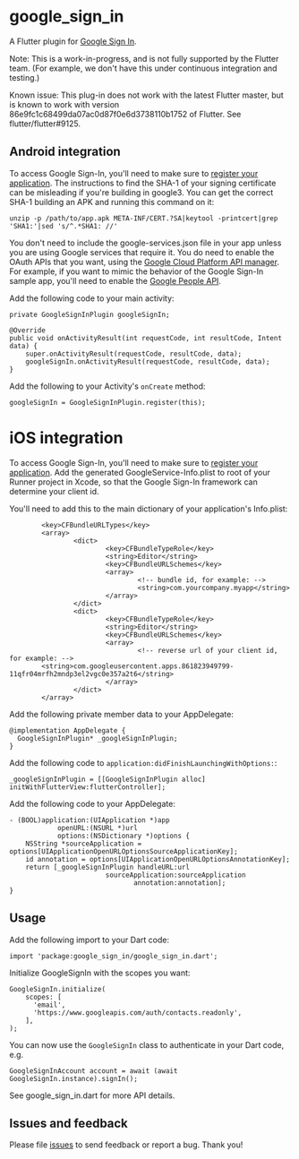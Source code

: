 # google_sign_in

A Flutter plugin for [Google Sign In](https://developers.google.com/identity/).

Note: This is a work-in-progress, and is not fully supported by the Flutter team.
(For example, we don't have this under continuous integration and testing.)

Known issue: This plug-in does not work with the latest Flutter master, but is known to work with version 86e9fc1c68499da07ac0d87f0e6d3738110b1752 of Flutter. See flutter/flutter#9125.

## Android integration

To access Google Sign-In, you'll need to make sure to [register your
application](https://developers.google.com/mobile/add?platform=android). The
instructions to find the SHA-1 of your signing certificate can be misleading if
you're building in google3. You can get the correct SHA-1 building an APK and
running this command on it:

```
unzip -p /path/to/app.apk META-INF/CERT.?SA|keytool -printcert|grep 'SHA1:'|sed 's/^.*SHA1: //'
```

You don't need to include the google-services.json file in your app unless you
are using Google services that require it. You do need to enable the OAuth APIs
that you want, using the [Google Cloud Platform API
manager](https://console.developers.google.com/). For example, if you
want to mimic the behavior of the Google Sign-In sample app, you'll need to
enable the [Google People API](https://developers.google.com/people/).

Add the following code to your main activity:

```
private GoogleSignInPlugin googleSignIn;

@Override
public void onActivityResult(int requestCode, int resultCode, Intent data) {
    super.onActivityResult(requestCode, resultCode, data);
    googleSignIn.onActivityResult(requestCode, resultCode, data);
}
```

Add the following to your Activity's `onCreate` method:

```
googleSignIn = GoogleSignInPlugin.register(this);
```

# iOS integration

To access Google Sign-In, you'll need to make sure to [register your
application](https://developers.google.com/mobile/add?platform=ios). Add
the generated GoogleService-Info.plist to root of your Runner project in Xcode,
so that the Google Sign-In framework can determine your client id.

You'll need to add this to the main dictionary of your application's Info.plist:

```
        <key>CFBundleURLTypes</key>
        <array>
                <dict>
                        <key>CFBundleTypeRole</key>
                        <string>Editor</string>
                        <key>CFBundleURLSchemes</key>
                        <array>
                                <!-- bundle id, for example: -->
                                <string>com.yourcompany.myapp</string>
                        </array>
                </dict>
                <dict>
                        <key>CFBundleTypeRole</key>
                        <string>Editor</string>
                        <key>CFBundleURLSchemes</key>
                        <array>
                                <!-- reverse url of your client id, for example: -->
        <string>com.googleusercontent.apps.861823949799-11qfr04mrfh2mndp3el2vgc0e357a2t6</string>
                        </array>
                </dict>
        </array>
```

Add the following private member data to your AppDelegate:

```
@implementation AppDelegate {
  GoogleSignInPlugin* _googleSignInPlugin;
}
```

Add the following code to `application:didFinishLaunchingWithOptions:`:

```
_googleSignInPlugin = [[GoogleSignInPlugin alloc] initWithFlutterView:flutterController];
```

Add the following code to your AppDelegate:

```
- (BOOL)application:(UIApplication *)app
            openURL:(NSURL *)url
            options:(NSDictionary *)options {
    NSString *sourceApplication = options[UIApplicationOpenURLOptionsSourceApplicationKey];
    id annotation = options[UIApplicationOpenURLOptionsAnnotationKey];
    return [_googleSignInPlugin handleURL:url
                        sourceApplication:sourceApplication
                               annotation:annotation];
}
```

## Usage

Add the following import to your Dart code:

```
import 'package:google_sign_in/google_sign_in.dart';
```

Initialize GoogleSignIn with the scopes you want:

```
GoogleSignIn.initialize(
    scopes: [
      'email',
      'https://www.googleapis.com/auth/contacts.readonly',
    ],
);
```

You can now use the `GoogleSignIn` class to authenticate in your Dart code, e.g.

```
GoogleSignInAccount account = await (await GoogleSignIn.instance).signIn();
```

See google_sign_in.dart for more API details.

## Issues and feedback

Please file [issues](https://github.com/flutter/flutter/issues/new)
to send feedback or report a bug. Thank you!
